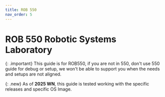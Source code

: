 ```yaml
---
title: ROB 550
nav_order: 5
---
```


# ROB 550 Robotic Systems Laboratory


{: .important}
This guide is for ROB550, if you are not in 550, don't use 550 guide for debug or setup, we won't be able to support you when the needs and setups are not aligned.

{: .new}
As of **2025 WN**, this guide is tested working with the specific releases and specific OS Image.
